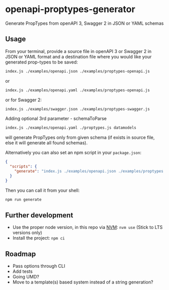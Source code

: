 # openapi-proptypes-generator

Generate PropTypes from openAPI 3, Swagger 2 in JSON or YAML schemas

## Usage

From your terminal, provide a source file in openAPI 3 or Swagger 2 in JSON or YAML format and a destination file where you would like your generated prop-types to be saved:

```sh
index.js ./examples/openapi.json ./examples/proptypes-openapi.js
```

or

```sh
index.js ./examples/openapi.yaml ./examples/proptypes-openapi.js
```

or for Swagger 2:

```sh
index.js ./examples/swagger.json ./examples/proptypes-swagger.js
```

Adding optional 3rd parameter - schemaToParse

```sh
index.js ./examples/openapi.yaml ./proptypes.js datamodels
```

will generate PropTypes only from given schema (if exists in source file, else it will generate all found schemas).

Alternatively you can also set an npm script in your `package.json`:

```json
{
  "scripts": {
    "generate": "index.js ./examples/openapi.json ./examples/proptypes.js"
  }
}
```

Then you can call it from your shell:

```sh
npm run generate
```

## Further development

- Use the proper node version, in this repo via [NVM](https://github.com/nvm-sh/nvm): `nvm use` (Stick to LTS versions only)
- Install the project: `npm ci`

## Roadmap

- Pass options through CLI
- Add tests
- Going UMD?
- Move to a template(s) based system instead of a string generation?
